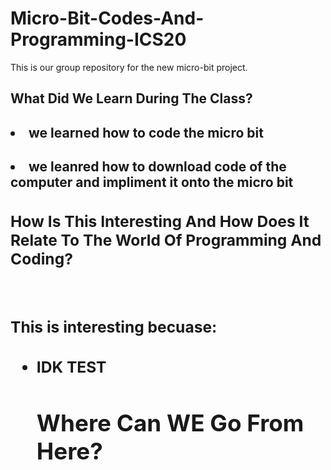 # Micro-Bit-Codes-And-Programming-ICS20


This is our group repository for the new micro-bit project.



<h2> What Did We Learn During The Class?

<uo>
 <h4> <li> we learned how to code the micro bit 
   <h4> <li> we leanred how to download code of the computer and impliment it onto the micro bit
    

<h3> How Is This Interesting And How Does It Relate To The World Of Programming And Coding?

<br> <p> This is interesting becuase:<p>
 <ul>
 <h4>  <li> IDK TEST

<h2> Where Can WE Go From Here?


